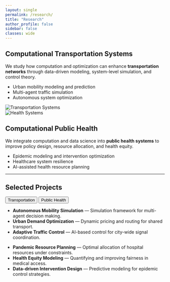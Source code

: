 ```yaml
---
layout: single
permalink: /research/
title: "Research"
author_profile: false
sidebar: false
classes: wide
---
```


<!-- ========== 方向一：左文字右图 ========== -->
<div class="research-wrapper">
  <section class="research-section">
    <div class="research-text">
      <h2>Computational Transportation Systems</h2>
      <p>
        We study how computation and optimization can enhance <strong>transportation networks</strong> through data-driven modeling, system-level simulation, and control theory.
      </p>
      <ul>
        <li>Urban mobility modeling and prediction</li>
        <li>Multi-agent traffic simulation</li>
        <li>Autonomous system optimization</li>
      </ul>
    </div>
    <div class="research-image">
      <img src="{{ '/assets/images/transportation.jpg' | relative_url }}" alt="Transportation Systems">
    </div>
  </section>
</div>

<!-- ========== 方向二：左图右文字 ========== -->
<div class="research-wrapper alt">
  <section class="research-section">
    <div class="research-image">
      <img src="{{ '/assets/images/health.jpg' | relative_url }}" alt="Health Systems">
    </div>
    <div class="research-text">
      <h2>Computational Public Health</h2>
      <p>
        We integrate computation and data science into <strong>public health systems</strong> to improve policy design, resource allocation, and health equity.
      </p>
      <ul>
        <li>Epidemic modeling and intervention optimization</li>
        <li>Healthcare system resilience</li>
        <li>AI-assisted health resource planning</li>
      </ul>
    </div>
  </section>
</div>

---

<!-- ========== Project Section ========== -->
<section class="projects-section">
  <div class="projects-header">
    <h2>Selected Projects</h2>
    <div class="project-buttons">
      <button class="project-btn active" data-target="trans">Transportation</button>
      <button class="project-btn" data-target="health">Public Health</button>
    </div>
  </div>

  <div class="project-list trans active">
    <ul>
      <li><strong>Autonomous Mobility Simulation</strong> — Simulation framework for multi-agent decision making.</li>
      <li><strong>Urban Demand Optimization</strong> — Dynamic pricing and routing for shared transport.</li>
      <li><strong>Adaptive Traffic Control</strong> — AI-based control for city-wide signal coordination.</li>
    </ul>
  </div>

  <div class="project-list health">
    <ul>
      <li><strong>Pandemic Resource Planning</strong> — Optimal allocation of hospital resources under constraints.</li>
      <li><strong>Health Equity Modeling</strong> — Quantifying and improving fairness in medical access.</li>
      <li><strong>Data-driven Intervention Design</strong> — Predictive modeling for epidemic control strategies.</li>
    </ul>
  </div>
</section>

<script>
  // 按钮切换项目展示
  document.addEventListener('DOMContentLoaded', function() {
    const buttons = document.querySelectorAll('.project-btn');
    const lists = document.querySelectorAll('.project-list');
    buttons.forEach(btn => {
      btn.addEventListener('click', () => {
        buttons.forEach(b => b.classList.remove('active'));
        lists.forEach(l => l.classList.remove('active'));
        btn.classList.add('active');
        document.querySelector('.project-list.' + btn.dataset.target).classList.add('active');
      });
    });
  });
</script>
